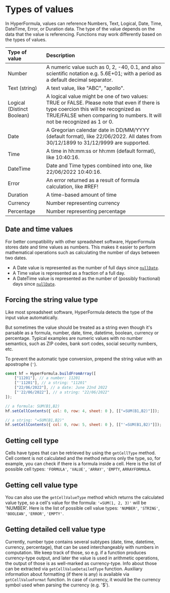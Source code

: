 # Types of values

In HyperFormula, values can reference Numbers, Text, Logical, Date, Time, DateTime, Error, or Duration data.
The type of the value depends on the data that the value is referencing.
Functions may work differently based on the types of values.

| Type of value              | Description                                                                                                                                                                                                      |
|:---------------------------|:-----------------------------------------------------------------------------------------------------------------------------------------------------------------------------------------------------------------|
| Number                     | A numeric value such as 0, 2, -40, 0.1, and also scientific notation e.g. 5.6E+01; with a period as a default decimal separator.                                                                                 |
| Text (string)              | A text value, like "ABC", "apollo".                                                                                                                                                                              |
| Logical (Distinct Boolean) | A logical value might be one of two values: TRUE or FALSE. Please note that even if there is type coercion this will be recognized as TRUE/FALSE when comparing to numbers. It will not be recognized as 1 or 0. |
| Date                       | A Gregorian calendar date in DD/MM/YYYY (default format), like 22/06/2022. All dates from 30/12/1899 to 31/12/9999 are supported.                                                                                |
| Time                       | A time in hh:mm:ss or hh:mm (default format), like 10:40:16.                                                                                                                                                     |
| DateTime                   | Date and Time types combined into one, like 22/06/2022 10:40:16.                                                                                                                                                 |
| Error                      | An error returned as a result of formula calculation, like #REF!                                                                                                                                                 |
| Duration                   | A time-based amount of time                                                                                                                                                                                      |
| Currency                   | Number representing currency                                                                                                                                                                                     |
| Percentage                 | Number representing percentage                                                                                                                                                                                   |

## Date and time values

For better compatibility with other spreadsheet software, HyperFormula stores
date and time values as numbers. This makes it easier to perform mathematical
operations such as calculating the number of days between two dates.

- A Date value is represented as the number of full days since
  [`nullDate`](../api/interfaces/configparams.md#nulldate).
- A Time value is represented as a fraction of a full day.
- A DateTime value is represented as the number of (possibly fractional) days
  since [`nullDate`](../api/interfaces/configparams.md#nulldate).

## Forcing the string value type

Like most spreadsheet software, HyperFormula detects the type of the input value automatically.

But sometimes the value should be treated as a string even though it's parsable as a formula, number, date, time, datetime, boolean, currency or percentage.
Typical examples are numeric values with no number semantics, such as ZIP codes, bank sort codes, social security numbers, etc.

To prevent the automatic type conversion, prepend the string value with an apostrophe (`'`).

```js
const hf = HyperFormula.buildFromArray([
    ["11201"], // a number: 11201
    ["'11201"], // a string: "11201"
    ["22/06/2022"], // a date: June 22nd 2022
    ["'22/06/2022"], // a string: "22/06/2022"
]);

// a formula: SUM(B1,B2)
hf.setCellContents({ col: 0, row: 4, sheet: 0 }, [["=SUM(B1,B2)"]]);

// a string: "=SUM(B1,B2)"
hf.setCellContents({ col: 0, row: 5, sheet: 0 }, [["'=SUM(B1,B2)"]]);
```

## Getting cell type

Cells have types that can be retrieved by using the `getCellType` method. Cell
content is not calculated and the method returns only the type, so, for example,
you can check if there is a formula inside a cell. Here is the list of possible
cell types: `'FORMULA'`, `'VALUE'`, `'ARRAY'`, `'EMPTY`, `ARRAYFORMULA`.

## Getting cell value type

You can also use the `getCellValueType` method which returns the calculated
value type, so a cell's value for the formula: `'=SUM(1, 2, 3)'` will be
'NUMBER'. Here is the list of possible cell value types: `'NUMBER'`, `'STRING'`,
`'BOOLEAN'`, `'ERROR'`, `'EMPTY'`.

## Getting detailed cell value type

Currently, number type contains several subtypes (date, time, datetime,
currency, percentage), that can be used interchangeably with numbers in
computation. We keep track of those, so e.g. if a function produces
currency-type output, and later the value is used in arithmetic operations, the
output of those is as well-marked as currency-type. Info about those can be
extracted via `getCellValueDetailedType` function. Auxiliary information about
formatting (if there is any) is available via `getCellValueFormat` function. In
case of currency, it would be the currency symbol used when parsing the currency
(e.g. '$').
